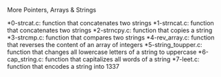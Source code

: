 More Pointers, Arrays & Strings


*0-strcat.c: function that concatenates two strings
*1-strncat.c: function that concatenates two strings
*2-strncpy.c: function that copies a string
*3-strcmp.c: function that compares two strings
*4-rev_array.c: function that reverses the content of an array of integers
*5-string_toupper.c: function that changes all lowercase letters of a string to uppercase
*6-cap_string.c: function that capitalizes all words of a string
*7-leet.c: function that encodes a string into 1337
